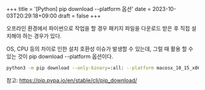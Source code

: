 +++
title = '[Python] pip download --platform 옵션'
date = 2023-10-03T20:29:18+09:00
draft = false 
+++

오프라인 환경에서 파이썬으로 작업을 할 경우 패키지 파일을 다운로드 받은 후 직접 설치해야 하는 경우가 있다.

OS, CPU 등의 차이로 인한 설치 호환성 이슈가 발생할 수 있는데, 그럴 때 활용 할 수 있는 것이 pip download --platform 옵션이다.

```bash
python3 -m pip download --only-binary=:all: --platform macosx_10_15_x86_64 -r requirements.txt
```  

참고: https://pip.pypa.io/en/stable/cli/pip_download/
